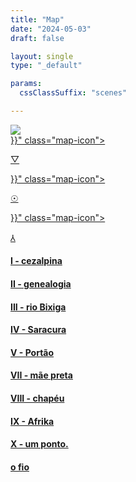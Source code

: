 ```yaml
---
title: "Map"
date: "2024-05-03"
draft: false

layout: single
type: "_default"

params:
  cssClassSuffix: "scenes"

---
```


<div id="mapFolder">

  <img src="/images/Mirroring_map32.png" id="map">
  <div id="prismaScenes">
      <a href="{{< ref "/map-lund/chapters/chapter2/scene07" >}}" class="map-icon">
        <p class="dPink" id="prisma">&#9661;</p>
      </a>
  </div>

  <div id="wellScenes">
      <a href="{{< ref "/map-lund/chapters/chapter1/scene1" >}}" class="map-icon">
        <p id="well" class="orange">&#9737;</p>
      </a>
  </div>
  <div id=antennaScenes>
      <a href="{{< ref "/map-lund/chapters/chapter3/scene13" >}}" class="map-icon">
        <p id="antenna" class="yellow">&#8516;</p>
      </a>
  </div>
  <div id="map_menu">
  <h4><a href="map-bix/chapters/cezalpina/scene1.md" class="black">I - cezalpina</a></h4>
     <h4><a href=".." class="black">II - genealogia</a></h4>
    <h4><a href=".." class="black">III - rio Bixiga</a></h4>
     <h4><a href=".." class="black">IV - Saracura</a></h4>
     <h4><a href=".." class="black">V - Portão</a></h4>
     <h4><a href=".." class="black">VII - mãe preta</a></h4>
     <h4><a href=".." class="black">VIII - chapéu</a></h4>
     <h4><a href=".." class="black">IX - Afrika</a></h4>
     <h4><a href=".." class="black">X - um ponto.</a></h4>
     <h4><a href=".." class="black">o fio</a></h4>
    </div>
</div>

<script src="/js/map.js" type="module"></script>
